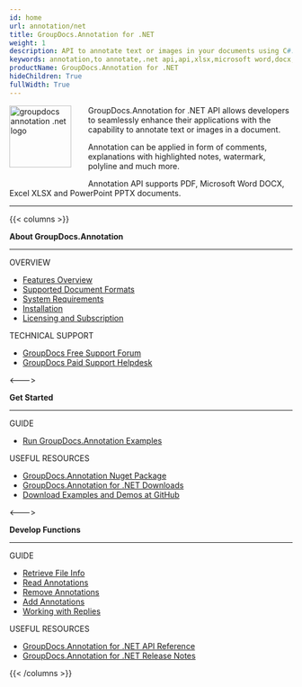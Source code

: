 ```yaml
---
id: home
url: annotation/net
title: GroupDocs.Annotation for .NET
weight: 1
description: API to annotate text or images in your documents using C#. It supports PDF, Microsoft Word DOCX, Excel XLSX and PowerPoint. PPTX
keywords: annotation,to annotate,.net api,api,xlsx,microsoft word,docx,pptx,pdf,c#
productName: GroupDocs.Annotation for .NET
hideChildren: True
fullWidth: True
---
```

<img src="/annotation/net/images/home.png" alt="groupdocs annotation .net logo" align="left" style="width:110px; margin: 0 30px 30px 0"/>

GroupDocs.Annotation for .NET API allows developers to seamlessly enhance their applications with the capability to annotate text or images in a document. 

Annotation can be applied in form of comments, explanations with highlighted notes, watermark, polyline and much more. 

Annotation API supports PDF, Microsoft Word DOCX, Excel XLSX and PowerPoint PPTX documents.

------
{{< columns >}}
<p><b>About GroupDocs.Annotation</b></p>
<hr><p>OVERVIEW</p></hr>
<ul>
	<li><a href='{{< ref "annotation/net/getting-started/features-overview" >}}'>Features Overview</a></li>
	<li><a href='{{< ref "annotation/net/getting-started/supported-document-formats" >}}'>Supported Document Formats</a></li>
	<li><a href='{{< ref "annotation/net/getting-started/system-requirements" >}}'>System Requirements</a></li>
	<li><a href='{{< ref "annotation/net/getting-started/installation" >}}'>Installation</a></li>
	<li><a href='{{< ref "annotation/net/getting-started/evaluation-limitations-and-licensing-of-groupdocs.annotation.md" >}}'>Licensing and Subscription</a></li>
</ul>
<p>TECHNICAL SUPPORT</p>
<ul>
	<li><a href="https://forum.groupdocs.com/">GroupDocs Free Support Forum</a></li>
	<li><a href="https://helpdesk.groupdocs.com/">GroupDocs Paid Support Helpdesk</a></li>
</ul>
<--->
<p><b>Get Started</b></p>
<hr><p>GUIDE</p></hr>
<ul>
	<li><a href='{{< ref "annotation/net/getting-started/how-to-run-examples" >}}'>Run GroupDocs.Annotation Examples</a></li>
</ul>
<p>USEFUL RESOURCES</p>
<ul>
	<li><a href="https://www.nuget.org/packages/groupdocs.annotation">GroupDocs.Annotation Nuget Package</a></li>
	</li><li><a href="https://downloads.groupdocs.com/annotation/net">GroupDocs.Annotation for .NET Downloads</a></li>
	<li><a href="https://github.com/groupdocs-annotation/GroupDocs.Annotation-for-.NET">Download Examples and Demos at GitHub</a></li>
</ul>
<--->
<p><b>Develop Functions</b></p>
<hr><p>GUIDE</p></hr>
<ul>
	<li><a href='{{< ref "annotation/net/developer-guide/basic-usage/get-file-info" >}}'>Retrieve File Info</a></li>
	<li><a href='{{< ref "annotation/net/developer-guide/basic-usage/extract-annotations-from-document" >}}'>Read Annotations</a></li>
	<li><a href='{{< ref "annotation/net/developer-guide/basic-usage/remove-annotation-from-document" >}}'>Remove Annotations</a></li>
	<li><a href='{{< ref "annotation/net/developer-guide/basic-usage/add-annotation-to-the-document/_index.md" >}}'>Add Annotations</a></li>				
    <li><a href='{{< ref "annotation/net/developer-guide/basic-usage/working-with-annotation-replies/_index.md" >}}'>Working with Replies</a></li>
</ul>
<p>USEFUL RESOURCES</p>
<ul>
	<li><a href="https://apireference.groupdocs.com/annotation/net">GroupDocs.Annotation for .NET API Reference</a></li>
	<li><a href='{{< ref "annotation/net/release-notes" >}}'>GroupDocs.Annotation for .NET Release Notes</a></li>
</ul>
{{< /columns >}}
